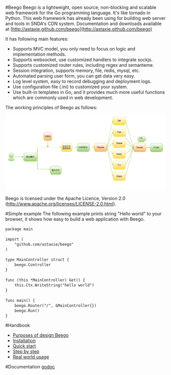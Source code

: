 #Beego
Beego is a lightweight, open source, non-blocking and scalable web framework for the Go programming language. It's like tornado in Python. This web framework has already been using for building web server and tools in SNDA's CDN system. Documentation and downloads available at [http://astaxie.github.com/beego](http://astaxie.github.com/beego)

It has following main features:

- Supports MVC model, you only need to focus on logic and implementation methods.
- Supports websocket, use customized handlers to integrate sockjs.
- Supports customized router rules, including regex and semanteme.
- Session integration, supports memory, file, redis, mysql, etc.
- Automated parsing user form, you can get data very easy.
- Log level system, easy to record debugging and deployment logs.
- Use configuration file (.ini) to customized your system.
- Use built-in templates in Go, and it provides much more useful functions which are commonly used in web development.

The working principles of Beego as follows:

![](images/beego.png)

Beego is licensed under the Apache Licence, Version 2.0
(http://www.apache.org/licenses/LICENSE-2.0.html).

#Simple example
The following example prints string "Hello world" to your browser, it shows how easy to build a web application with Beego.

	package main

	import (
    	"github.com/astaxie/beego"
	)

	type MainController struct {
    	beego.Controller
	}

	func (this *MainController) Get() {
    	this.Ctx.WriteString("hello world")
	}

	func main() {
    	beego.Router("/", &MainController{})
    	beego.Run()
	}

#Handbook
- [Purposes of design Beego](Why.md)
- [Installation](Install.md)
- [Quick start](Quickstart.md)
- [Step by step](Tutorial.md)
- [Real world usage](Application.md)

#Documentation
[godoc](http://godoc.org/github.com/astaxie/beego)